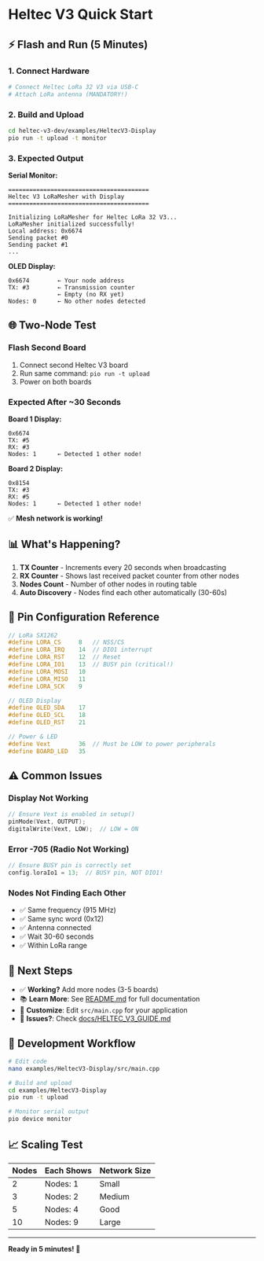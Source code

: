 # Heltec V3 Quick Start

## ⚡ Flash and Run (5 Minutes)

### 1. Connect Hardware
```bash
# Connect Heltec LoRa 32 V3 via USB-C
# Attach LoRa antenna (MANDATORY!)
```

### 2. Build and Upload
```bash
cd heltec-v3-dev/examples/HeltecV3-Display
pio run -t upload -t monitor
```

### 3. Expected Output

**Serial Monitor:**
```
========================================
Heltec V3 LoRaMesher with Display
========================================

Initializing LoRaMesher for Heltec LoRa 32 V3...
LoRaMesher initialized successfully!
Local address: 0x6674
Sending packet #0
Sending packet #1
...
```

**OLED Display:**
```
0x6674        ← Your node address
TX: #3        ← Transmission counter
              ← Empty (no RX yet)
Nodes: 0      ← No other nodes detected
```

## 🌐 Two-Node Test

### Flash Second Board
1. Connect second Heltec V3 board
2. Run same command: `pio run -t upload`
3. Power on both boards

### Expected After ~30 Seconds

**Board 1 Display:**
```
0x6674
TX: #5
RX: #3
Nodes: 1      ← Detected 1 other node!
```

**Board 2 Display:**
```
0x8154
TX: #3
RX: #5
Nodes: 1      ← Detected 1 other node!
```

✅ **Mesh network is working!**

## 📊 What's Happening?

1. **TX Counter** - Increments every 20 seconds when broadcasting
2. **RX Counter** - Shows last received packet counter from other nodes
3. **Nodes Count** - Number of other nodes in routing table
4. **Auto Discovery** - Nodes find each other automatically (30-60s)

## 🔧 Pin Configuration Reference

```cpp
// LoRa SX1262
#define LORA_CS     8   // NSS/CS
#define LORA_IRQ    14  // DIO1 interrupt
#define LORA_RST    12  // Reset
#define LORA_IO1    13  // BUSY pin (critical!)
#define LORA_MOSI   10
#define LORA_MISO   11
#define LORA_SCK    9

// OLED Display
#define OLED_SDA    17
#define OLED_SCL    18
#define OLED_RST    21

// Power & LED
#define Vext        36  // Must be LOW to power peripherals
#define BOARD_LED   35
```

## ⚠️ Common Issues

### Display Not Working
```cpp
// Ensure Vext is enabled in setup()
pinMode(Vext, OUTPUT);
digitalWrite(Vext, LOW);  // LOW = ON
```

### Error -705 (Radio Not Working)
```cpp
// Ensure BUSY pin is correctly set
config.loraIo1 = 13;  // BUSY pin, NOT DIO1!
```

### Nodes Not Finding Each Other
- ✅ Same frequency (915 MHz)
- ✅ Same sync word (0x12)
- ✅ Antenna connected
- ✅ Wait 30-60 seconds
- ✅ Within LoRa range

## 📝 Next Steps

- ✅ **Working?** Add more nodes (3-5 boards)
- 📚 **Learn More**: See [README.md](README.md) for full documentation
- 🔧 **Customize**: Edit `src/main.cpp` for your application
- 🐛 **Issues?**: Check [docs/HELTEC_V3_GUIDE.md](docs/HELTEC_V3_GUIDE.md)

## 🎯 Development Workflow

```bash
# Edit code
nano examples/HeltecV3-Display/src/main.cpp

# Build and upload
cd examples/HeltecV3-Display
pio run -t upload

# Monitor serial output
pio device monitor
```

## 📈 Scaling Test

| Nodes | Each Shows | Network Size |
|-------|------------|--------------|
| 2     | Nodes: 1   | Small        |
| 3     | Nodes: 2   | Medium       |
| 5     | Nodes: 4   | Good         |
| 10    | Nodes: 9   | Large        |

---

**Ready in 5 minutes! 🚀**
